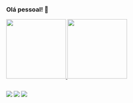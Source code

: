 ### Olá pessoal! 👋

<div>
  <a href="https://github.com/Gilseone">
  <img height="160em" src="https://github-readme-stats.vercel.app/api?username=Gilseone&show_icons=true&theme=radical&include_all_commits=true&count_private=true"/>
  <img height="160em" src="https://github-readme-stats.vercel.app/api/top-langs/?username=Gilseone&layout=compact&langs_count=16&theme=radical "/>
</div>
  
  ##
  
<div> 
  <a href="https://www.youtube.com/channel/UCzLjXMwCPPsCoUcQeYOg3BA" target="_blank"><img src="https://img.shields.io/badge/-Youtube-%23EA4335?style=for-the-badge&logo=youtube&logoColor=white" target="_blank"></a>
  <a href="https://www.linkedin.com/in/gilseone/" target="_blank"><img src="https://img.shields.io/badge/-LinkedIn-%230077B5?style=for-the-badge&logo=linkedin&logoColor=white" target="_blank"></a>
  <a href="https://www.udemy.com/user/gilseone-rosa-de-moraes/" target="_blank"><img src="https://img.shields.io/badge/-Udemy-%23EB524F?style=for-the-badge&logo=udemy&logoColor=white" target="_blank"></a>
 
</div>
